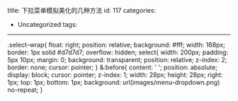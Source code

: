 title: 下拉菜单模拟美化的几种方法
id: 117
categories:
  - Uncategorized
tags:
---

.select-wrap{
			float: right;
			position: relative;
			background: #fff;
			width: 168px;
			border: 1px solid #d7d7d7;
			overflow: hidden;
			select{
				width: 200px;
				padding: 5px 10px;
				margin: 0;
				background: transparent;
				position: relative;
				z-index: 2;
				border: none;
			cursor: pointer;
			}
			&:before{
				content: ' ';
				position: absolute;
				display: block;
			cursor: pointer;
				z-index: 1;
				width: 28px;
				height: 28px;
				right: 1px;
				top: 1px;
				bottom: 1px;
				background: url(images/menu-dropdown.png) no-repeat;
			}